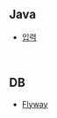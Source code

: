 ## Java
- [입력](https://github.com/KEJ94/TIL/blob/main/Java/입력.md)

<br>

## DB
- [Flyway](https://github.com/KEJ94/TIL/blob/main/DB/Flyway.md)
